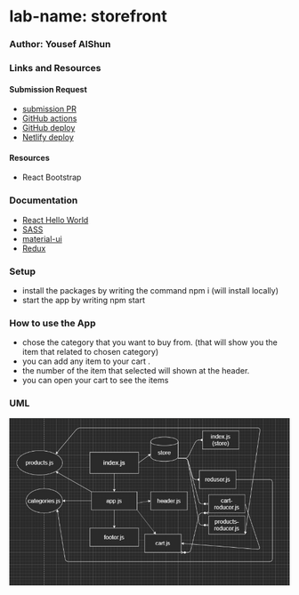 # lab-name: storefront

### Author: Yousef AlShun

### Links and Resources

#### Submission Request
- [submission PR](https://github.com/yousef-401-advanced-javascript/storefront/pull/2)
- [GitHub actions](https://github.com/yousef-401-advanced-javascript/storefront/actions)
- [GitHub deploy](https://yousef-401-advanced-javascript.github.io/storefront/)
- [Netlify deploy](https://clever-snyder-ad6d71.netlify.app/)

#### Resources
- React Bootstrap


### Documentation
- [React Hello World](https://reactjs.org/docs/hello-world.html)
- [SASS](https://sass-lang.com/documentation)
- [material-ui](https://material-ui.com/getting-started/installation/)
- [Redux](https://redux.js.org/introduction/getting-started)

### Setup
- install the packages by writing the command npm i (will install locally)
- start the app by writing npm start

### How to use the App
- chose the category that you want to buy from. (that will show you the item that related to chosen category)
- you can add any item to your cart .
- the number of the item that selected will shown at the header.
- you can open your cart to see the items



### UML
![UML](./UML/UML-store2.PNG)